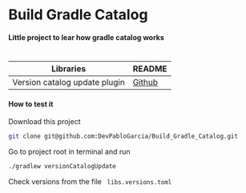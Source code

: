 # Build Gradle Catalog
#### Little project to lear how gradle catalog works

#
#
| Libraries | README |
| ------ | ------ |
| Version catalog update plugin | [Github](https://github.com/littlerobots/version-catalog-update-plugin) |

#### How to test it

Download this project

```sh
git clone git@github.com:DevPabloGarcia/Build_Gradle_Catalog.git
```

Go to project root in terminal and run

```sh
./gradlew versionCatalogUpdate
```
Check versions from the file ` libs.versions.toml` 
